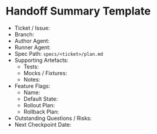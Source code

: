 # Handoff Summary Template

- Ticket / Issue: 
- Branch: 
- Author Agent: 
- Runner Agent: 
- Spec Path: `specs/<ticket>/plan.md`
- Supporting Artefacts:
  - Tests:
  - Mocks / Fixtures:
  - Notes:
- Feature Flags:
  - Name:
  - Default State:
  - Rollout Plan:
  - Rollback Plan:
- Outstanding Questions / Risks:
- Next Checkpoint Date:
